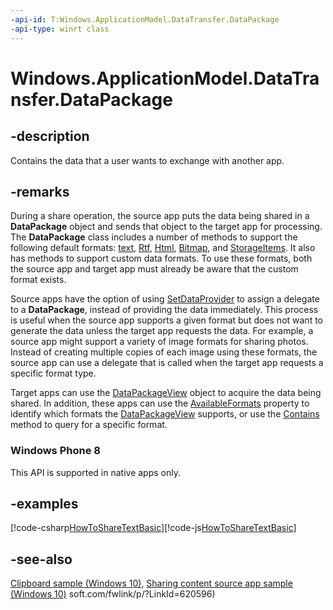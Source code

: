 ```yaml
---
-api-id: T:Windows.ApplicationModel.DataTransfer.DataPackage
-api-type: winrt class
---
```


<!-- Class syntax.
public class DataPackage : Windows.ApplicationModel.DataTransfer.IDataPackage, Windows.ApplicationModel.DataTransfer.IDataPackage2, Windows.ApplicationModel.DataTransfer.IDataPackage3
-->

# Windows.ApplicationModel.DataTransfer.DataPackage

## -description
Contains the data that a user wants to exchange with another app.

## -remarks
During a share operation, the source app puts the data being shared in a **DataPackage** object and sends that object to the target app for processing. The **DataPackage** class includes a number of methods to support the following default formats: [text](standarddataformats_text.md), [Rtf](standarddataformats_rtf.md), [Html](standarddataformats_html.md), [Bitmap](standarddataformats_bitmap.md), and [StorageItems](standarddataformats_storageitems.md). It also has methods to support custom data formats. To use these formats, both the source app and target app must already be aware that the custom format exists.

Source apps have the option of using [SetDataProvider](datapackage_setdataprovider.md) to assign a delegate to a **DataPackage**, instead of providing the data immediately. This process is useful when the source app supports a given format but does not want to generate the data unless the target app requests the data. For example, a source app might support a variety of image formats for sharing photos. Instead of creating multiple copies of each image using these formats, the source app can use a delegate that is called when the target app requests a specific format type.

Target apps can use the [DataPackageView](datapackageview.md) object to acquire the data being shared. In addition, these apps can use the [AvailableFormats](datapackageview_availableformats.md) property to identify which formats the [DataPackageView](datapackageview.md) supports, or use the [Contains](datapackageview_contains.md) method to query for a specific format.

### Windows Phone 8

This API is supported in native apps only.

## -examples


[!code-csharp[HowToShareTextBasic](../windows.applicationmodel.datatransfer/code/ShareMainBeta/cs/ShareText.xaml.cs#SnippetHowToShareTextBasic)][!code-js[HowToShareTextBasic](../windows.applicationmodel.datatransfer/code/ShareMainBeta/javascript/js/ShareText.js#SnippetHowToShareTextBasic)]

## -see-also
[Clipboard sample (Windows 10)](http://go.microsoft.com/fwlink/p/?LinkId=620520), [Sharing content source app sample (Windows 10)](http://go.microsoft.com/fwlink/p/?LinkId=620596)
soft.com/fwlink/p/?LinkId=620596)
